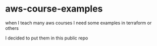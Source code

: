 # aws-course-examples
when I teach many aws courses I need some examples in terraform or others 

I decided to put them in this public repo
